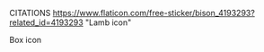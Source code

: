 CITATIONS
https://www.flaticon.com/free-sticker/bison_4193293?related_id=4193293 "Lamb icon"

Box icon

